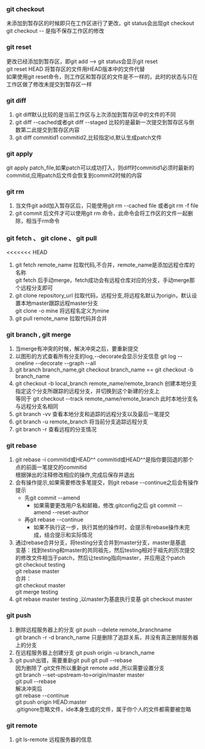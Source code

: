 ### git checkout 
 未添加到暂存区的时候即只在工作区进行了更改，git status会出现git checkout  
 git checkout -- <file> 是指不保存工作区的修改
 
### git reset
 更改已经添加到暂存区，即git add <file> --> git status会显示git reset  
 git reset HEAD <file>将暂存区的文件用HEAD版本中的文件代替  
 如果使用git reset命令，则工作区和暂存区的文件是不一样的，此时的状态与只在工作区做了修改未提交到暂存区一样  
 
### git diff
 1. git diff默认比较的是当前工作区与上次添加到暂存区中的文件的不同
 2. git diff --cached或者git diff --staged 比较的是最新一次提交到暂存区与倒数第二此提交到暂存区内容
 3. git diff commitid1 commitid2,比较指定id,默认生成patch文件
 
### git apply 
 git apply patch_file,如果patch可以成功打入，则diff时commitid1必须时最新的commitid,应用patch后文件会恢复到commit2时候的内容
 
### git rm
 1. 当文件git add加入暂存区后，只能使用git rm --cached file 或者git rm -f file 
 2. git commit 后文件才可以使用git rm 命令，此命令会将工作区的文件一起删除，相当于rm命令
 
### git fetch 、 git clone 、 git pull
<<<<<<< HEAD
 1. git fetch remote_name 拉取代码,不合并，remote_name是添加远程仓库的名称  
    git fetch 后手动merge，fetch成功会有远程仓库对应的分支，手动merge那个远程分支即可
 2. git clone repository_url 拉取代码，远程分支,将远程名默认为origin，默认设置本地master跟踪远程master分支  
    git clone -o mine 将远程名定义为mine
 3. git pull remote_name 拉取代码并合并
 
### git branch , git merge
 1. 当merge有冲突的时候，解决冲突之后，要重新提交
 2. 以图形的方式查看所有分支的log,--decorate会显示分支信息 git log --oneline --decorate --graph --all
 3. git branch branch_name,git checkout branch_name == git checkout -b branch_name
 4. git checkout -b local_branch remote_name/remote_branch 创建本地分支指定这个分支所跟踪的远程分支，并切换到这个新建的分支上  
    等同于 git checkout --track remote_name/remote_branch 此时本地分支名与远程分支名相同
 5. git branch -vv 查看本地分支和追踪的远程分支以及最后一笔提交
 6. git branch -u remote_branch 将当前分支追踪远程分支
 7. git branch -r 查看远程的分支情况 
 
### git rebase
 1. git rebase -i commitid或HEAD^^ commitid或HEAD^^是指你要回退的那个点的前面一笔提交的commitid  
    根据弹出的注释修改相应的操作,完成后保存并退出
 2. 会有操作提示,如果需要修改多笔提交，则git rebase --continue之后会有操作提示
    - 先git commit --amend   
      - 如果需要更改用户名和邮箱，修改.gitconfig之后 git commit --amend --reset-author
    - 再git rebase --continue
      - 如果不执行这一步，执行其他的操作时，会提示有rebase操作未完成，结合提示和实际情况
 3. 通过rebase合并分支，将testing分支合并到master分支，master是基底  
    变基：找到testing和master的共同祖先，然后testing相对于祖先的历次提交的修改文件相当于patch，然后让testing指向master，并应用这个patch  
    git checkout testing   
    git rebase master  
    合并：  
    git checkout master  
    git merge testing   
 4. git rebase master testing ,以master为基底执行变基
    git checkout master
    

### git push 
 1. 删除远程服务器上的分支 git push --delete remote_branchname  
    git branch -r -d branch_name 只是删除了追踪关系，并没有真正删除服务器上的分支
 2. 在远程服务器上创建分支 git push origin -u branch_name
 3. git push出错，需要重新git pull
    git pull --rebase  
    因为删除了.git文件所以重新git remote add ,所以需要设置分支  
    git branch --set-upstream-to=origin/master master  
    git pull --rebase   
    解决冲突后  
    git rebase --continue  
    git push origin HEAD:master  
   .gitignore忽略文件，ide本身生成的文件，属于你个人的文件都需要被忽略  
    
### git remote
 1. git ls-remote 远程服务器的信息
